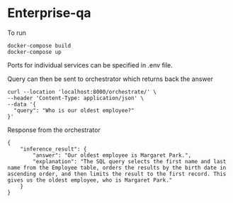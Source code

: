 # Enterprise-qa

To run

```
docker-compose build
docker-compose up

```

Ports for individual services can be specified in .env file.


Query can then be sent to orchestrator which returns back the answer

```
curl --location 'localhost:8000/orchestrate/' \
--header 'Content-Type: application/json' \
--data '{
  "query": "Who is our oldest employee?"
}'
```

Response from the orchestrator

```
{
    "inference_result": {
        "answer": "Our oldest employee is Margaret Park.",
        "explanation": "The SQL query selects the first name and last name from the Employee table, orders the results by the birth date in ascending order, and then limits the result to the first record. This gives us the oldest employee, who is Margaret Park."
    }
}
```

